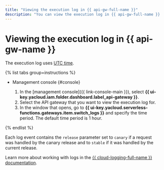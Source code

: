 ```yaml
---
title: "Viewing the execution log in {{ api-gw-full-name }}"
description: "You can view the execution log in {{ api-gw-full-name }} using the management console. To do this, select {{ api-gw-name }}, then select the API gateway that you want to view the execution log for. In the window that opens, go to Logs and specify the time period. The default time period is 1 hour. The execution log uses UTC time."
---
```


# Viewing the execution log in {{ api-gw-name }}

The execution log uses [UTC time](https://en.wikipedia.org/wiki/Coordinated_Universal_Time).

{% list tabs group=instructions %}

- Management console {#console}

   1. In the [management console]({{ link-console-main }}), select **{{ ui-key.yacloud.iam.folder.dashboard.label_api-gateway }}**.
   1. Select the API gateway that you want to view the execution log for.
   1. In the window that opens, go to **{{ ui-key.yacloud.serverless-functions.gateways.item.switch_logs }}** and specify the time period. The default time period is 1 hour.

{% endlist %}

Each log event contains the `release` parameter set to `canary` if a request was handled by the canary release and to `stable` if it was handled by the current release.

Learn more about working with logs in the [{{ cloud-logging-full-name }} documentation](../../logging/).

